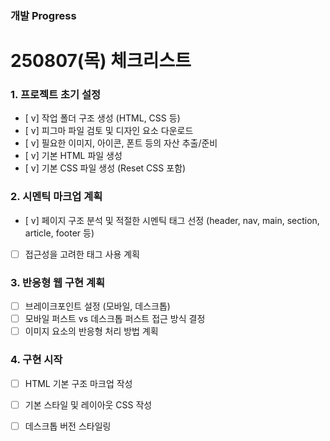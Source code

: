 ### 개발 Progress




# 250807(목) 체크리스트
### 1. 프로젝트 초기 설정
- [ v]  작업 폴더 구조 생성 (HTML, CSS 등)
- [ v]  피그마 파일 검토 및 디자인 요소 다운로드
- [ v]  필요한 이미지, 아이콘, 폰트 등의 자산 추출/준비
- [ v]  기본 HTML 파일 생성
- [ v]  기본 CSS 파일 생성 (Reset CSS 포함)

### 2. 시멘틱 마크업 계획
- [ v]  페이지 구조 분석 및 적절한 시멘틱 태그 선정 (header, nav, main, section, article, footer 등)
- [ ]  접근성을 고려한 태그 사용 계획

### 3. 반응형 웹 구현 계획

- [ ]  브레이크포인트 설정 (모바일, 데스크톱)
- [ ]  모바일 퍼스트 vs 데스크톱 퍼스트 접근 방식 결정
- [ ]  이미지 요소의 반응형 처리 방법 계획

### 4. 구현 시작

- [ ]  HTML 기본 구조 마크업 작성
- [ ]  기본 스타일 및 레이아웃 CSS 작성
- [ ]  데스크톱 버전 스타일링


